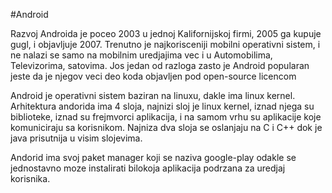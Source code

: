 #Android

Razvoj Androida je poceo 2003 u jednoj Kalifornijskoj firmi, 2005 ga kupuje gugl, i objavljuje 2007. Trenutno je najkorisceniji mobilni operativni sistem, i ne nalazi se samo na mobilnim uredjajima vec i u Automobilima, Televizorima, satovima. Jos jedan od razloga zasto je Android popularan jeste da je njegov veci deo koda objavljen pod open-source licencom

Android je operativni sistem baziran na linuxu, dakle ima linux kernel. Arhitektura andorida ima 4 sloja, najnizi sloj je linux kernel, iznad njega su biblioteke, iznad su frejmvorci aplikacija, i na samom vrhu su aplikacije koje komuniciraju sa korisnikom. Najniza dva sloja se oslanjaju na C i C++ dok je java prisutnija u visim slojevima.

Andorid ima svoj paket manager koji se naziva google-play odakle se jednostavno moze instalirati bilokoja aplikacija podrzana za uredjaj korisnika.
